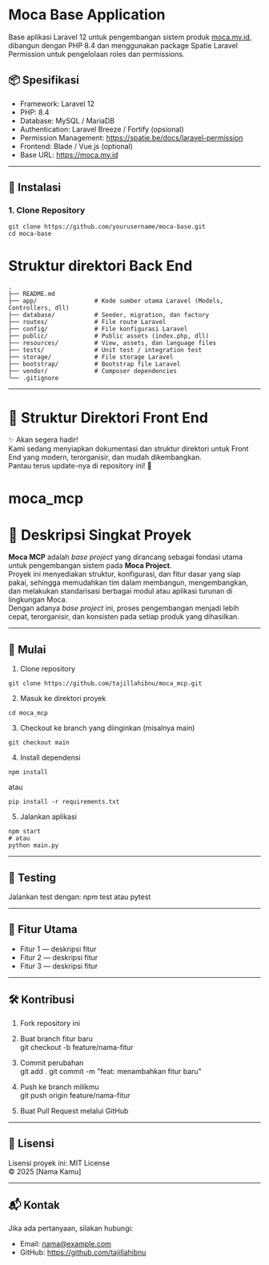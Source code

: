 # Moca Base Application

Base aplikasi Laravel 12 untuk pengembangan sistem produk [moca.my.id](https://moca.my.id),
dibangun dengan PHP 8.4 dan menggunakan package Spatie Laravel Permission
untuk pengelolaan roles dan permissions.

## 📦 Spesifikasi

- Framework: Laravel 12
- PHP: 8.4
- Database: MySQL / MariaDB
- Authentication: Laravel Breeze / Fortify (opsional)
- Permission Management: https://spatie.be/docs/laravel-permission
- Frontend: Blade / Vue.js (optional)
- Base URL: https://moca.my.id

---

## 🚀 Instalasi

### 1. Clone Repository
```
git clone https://github.com/yourusername/moca-base.git
cd moca-base
```

# Struktur direktori Back End
```
.
├── README.md
├── app/                # Kode sumber utama Laravel (Models, Controllers, dll)
├── database/           # Seeder, migration, dan factory
├── routes/             # File route Laravel
├── config/             # File konfigurasi Laravel
├── public/             # Public assets (index.php, dll)
├── resources/          # View, assets, dan language files
├── tests/              # Unit test / integration test
├── storage/            # File storage Laravel
├── bootstrap/          # Bootstrap file Laravel
├── vendor/             # Composer dependencies
└── .gitignore
```
---

# 🚧 Struktur Direktori Front End

✨ Akan segera hadir!  
Kami sedang menyiapkan dokumentasi dan struktur direktori untuk Front End yang modern, terorganisir, dan mudah dikembangkan.  
Pantau terus update-nya di repository ini! 🚀

# moca_mcp

# 📝 Deskripsi Singkat Proyek

**Moca MCP** adalah _base project_ yang dirancang sebagai fondasi utama untuk pengembangan sistem pada **Moca Project**.  
Proyek ini menyediakan struktur, konfigurasi, dan fitur dasar yang siap pakai, sehingga memudahkan tim dalam membangun, mengembangkan, dan melakukan standarisasi berbagai modul atau aplikasi turunan di lingkungan Moca.  
Dengan adanya _base project_ ini, proses pengembangan menjadi lebih cepat, terorganisir, dan konsisten pada setiap produk yang dihasilkan.

---

## 🚀 Mulai

1. Clone repository  
```
git clone https://github.com/tajillahibnu/moca_mcp.git
```
2. Masuk ke direktori proyek  
```
cd moca_mcp
```
3. Checkout ke branch yang diinginkan (misalnya main)  
```
git checkout main
```
4. Install dependensi  
```
npm install
```
atau
```
pip install -r requirements.txt
```
5. Jalankan aplikasi  
```
npm start
# atau
python main.py
```
---

## 🧪 Testing

Jalankan test dengan:
npm test
atau
pytest

---

## 🔧 Fitur Utama

- Fitur 1 — deskripsi fitur
- Fitur 2 — deskripsi fitur
- Fitur 3 — deskripsi fitur

---

## 🛠️ Kontribusi

1. Fork repository ini  
2. Buat branch fitur baru  
git checkout -b feature/nama-fitur

3. Commit perubahan  
git add .
git commit -m "feat: menambahkan fitur baru"

4. Push ke branch milikmu  
git push origin feature/nama-fitur

5. Buat Pull Request melalui GitHub

---

## 📄 Lisensi

Lisensi proyek ini: MIT License  
© 2025 [Nama Kamu]

---

## 📬 Kontak

Jika ada pertanyaan, silakan hubungi:  
- Email: nama@example.com  
- GitHub: https://github.com/tajillahibnu